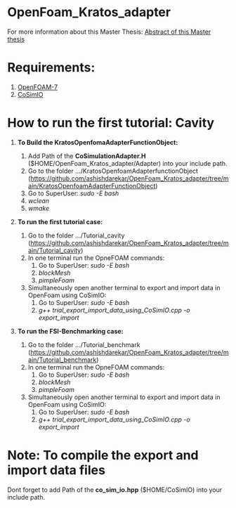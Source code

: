 # OpenFoam_Kratos_adapter
For more information about this Master Thesis: [Abstract of this Master thesis](https://github.com/ashishdarekar/OpenFoam_Kratos_adapter/blob/main/Abstract_of_Master_Thesis_ashish_darekar.pdf)

# Requirements:
1. [OpenFOAM-7](https://openfoam.org/download/7-ubuntu/)
2. [CoSimIO](https://github.com/KratosMultiphysics/CoSimIO)

# How to run the first tutorial: Cavity
1. **To Build the KratosOpenfomaAdapterFunctionObject:**
    1. Add Path of the **CoSimulationAdapter.H** ($HOME/OpenFoam_Kratos_adapter/Adapter) into your include path.
    2. Go to the folder .../KratosOpenfoamAdapterfunctionObject (https://github.com/ashishdarekar/OpenFoam_Kratos_adapter/tree/main/KratosOpenfoamAdapterFunctionObject)
    3. Go to SuperUser: *sudo -E bash*
    4. *wclean*
    5. *wmake*

3. **To run the first tutorial case:**
    1. Go to the folder .../Tutorial_cavity (https://github.com/ashishdarekar/OpenFoam_Kratos_adapter/tree/main/Tutorial_cavity)
    2. In one terminal run the OpneFOAM commands:
        1. Go to SuperUser: *sudo -E bash*
        2. *blockMesh*
        3. *pimpleFoam*
    3. Simultaneously open another terminal to export and import data in OpenFoam using CoSimIO:
        1. Go to SuperUser: *sudo -E bash*
        2. *g++ trial_export_import_data_using_CoSimIO.cpp -o export_import*

4. **To run the FSI-Benchmarking case:**
    1. Go to the folder .../Tutorial_benchmark (https://github.com/ashishdarekar/OpenFoam_Kratos_adapter/tree/main/Tutorial_benchmark)
    2. In one terminal run the OpneFOAM commands:
        1. Go to SuperUser: *sudo -E bash*
        2. *blockMesh*
        3. *pimpleFoam*
    3. Simultaneously open another terminal to export and import data in OpenFoam using CoSimIO:
        1. Go to SuperUser: *sudo -E bash*
        2. *g++ trial_export_import_data_using_CoSimIO.cpp -o export_import*

# Note: To compile the export and import data files
Dont forget to add Path of the **co_sim_io.hpp** ($HOME/CoSimIO) into your include path.
